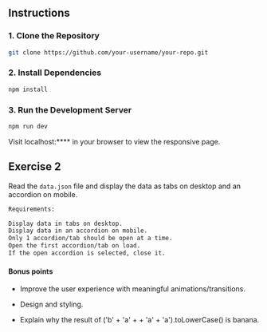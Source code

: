 ## Instructions

### 1. Clone the Repository

```bash
git clone https://github.com/your-username/your-repo.git
```

### 2. Install Dependencies
```bash
npm install
```

### 3. Run the Development Server
```bash
npm run dev
```

Visit localhost:**** in your browser to view the responsive page.

## Exercise 2
Read the `data.json` file and display the data as tabs on desktop and an accordion on mobile.

```bash
Requirements:

Display data in tabs on desktop.
Display data in an accordion on mobile.
Only 1 accordion/tab should be open at a time.
Open the first accordion/tab on load.
If the open accordion is selected, close it.
```
#### Bonus points
- Improve the user experience with meaningful animations/transitions.

- Design and styling.

- Explain why the result of ('b' + 'a' + + 'a' + 'a').toLowerCase() is banana.
